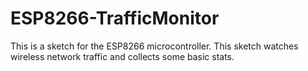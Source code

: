 # ESP8266-TrafficMonitor
This is a sketch for the ESP8266 microcontroller.  This sketch watches wireless network traffic and collects some basic stats.
